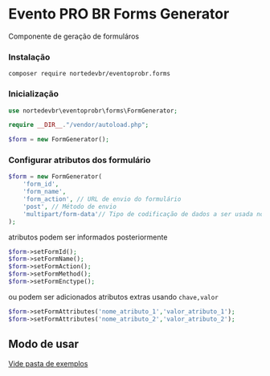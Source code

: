 # Evento PRO BR Forms Generator
Componente de geração de formuláros

### Instalação
```composer log
composer require nortedevbr/eventoprobr.forms
```

### Inicialização
```php
use nortedevbr\eventoprobr\forms\FormGenerator;

require __DIR__."/vendor/autoload.php";

$form = new FormGenerator();
```

### Configurar atributos dos formulário
```php
$form = new FormGenerator(
    'form_id',
    'form_name',
    'form_action', // URL de envio do formulário
    'post', // Método de envio
    'multipart/form-data'// Tipo de codificação de dados a ser usada no envio para o servidor.
);
```
atributos podem ser informados posteriormente
```php
$form->setFormId();
$form->setFormName();
$form->setFormAction();
$form->setFormMethod();
$form->setFormEnctype();
```
ou podem ser adicionados atributos extras usando `chave,valor`
```php
$form->setFormAttributes('nome_atributo_1','valor_atributo_1');
$form->setFormAttributes('nome_atributo_2','valor_atributo_2');
```
## Modo de usar
[Vide pasta de exemplos](exemplos/)


